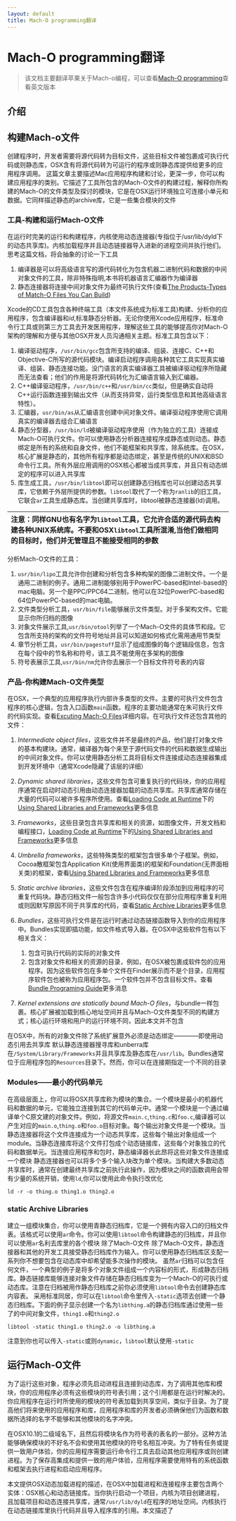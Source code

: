 ```yaml
---
layout: default
title: Mach-O programming翻译
---
```

# Mach-O programming翻译
> 该文档主要翻译苹果关于Mach-o编程，可以查看[Mach-O  programming](https://developer.apple.com/library/content/documentation/DeveloperTools/Conceptual/MachOTopics/0-Introduction/introduction.html)查看英文版本
>


## 介绍

## 构建Mach-o文件
创建程序时，开发者需要将源代码转为目标文件，这些目标文件被包裹成可执行代码或则静态库，OSX含有将源代码转为可运行的程序或则静态库提供给更多的应用程序调用。
这篇文章主要描述Mac应用程序构建和讨论，更深一步，你可以构建应用程序的类别。它描述了工具所包含的Mach-O文件的构建过程，解释你所构建的Mach-O的文件类型及探讨的模块，它是在OSX运行环境独立可连接小单元和数据。它同样描述静态的archive库，它是一些集合模块的文件
### 工具-构建和运行Mach-O文件
在运行时完美的运行和构建程序，内核使用动态连接器(专指位于/usr/lib/dyld下的动态共享库)。内核加载程序并且动态链接器导入进新的进程空间并执行他们。
思考这篇文档，将会抽象的讨论一下工具

1. 编译器是可以将高级语言写的源代码转化为包含机器二进制代码和数据的中间对象文件的工具，除非特殊指明,本书将机器语言汇编器作为编译器
2. 静态连接器将连接中间对象文件为最终可执行文件(查看[The Products-Types of Match-O Files You Can Build](https://developer.apple.com/library/content/documentation/DeveloperTools/Conceptual/MachOTopics/1-Articles/building_files.html#//apple_ref/doc/uid/TP40001828-97030))

Xcode的CD工具包含各种终端工具（本文件系统成为标准工具)构建、分析你的应用程序，包含编译器和*id*,标准静态分析器。无论你使用Xcode应用程序，标准命令行工具或则第三方工具去开发医用程序，理解这些工具的能够提高你对Mach-O架构的理解和方便与其他OSX开发人员沟通相关主题。标准工具包含以下：

1. 编译驱动程序，`/usr/bin/gcc`包含所支持的编译、组装、连接C、C++和Objective-C所写的源代码模块。编译启动程序调用各种其它工具实现真实编译、组装、静态连接功能。没门语言的真实编译器工具被编译驱动程序所隐藏而无法查看；他们的作用是将源代码转化为汇编语言输入到汇编器。
2. C++编译驱动程序，`/usr/bin/c++`和`/usr/bin/cc`类似，但是确实自动将C++运行函数连接到输出文件（从而支持异常，运行类型信息和其他高级语言特性）。
3. 汇编器，`usr/bin/as`从汇编语言创建中间对象文件。编译驱动程序使用它调用真实的编译器去组合汇编语言
4. 静态分型器，`/usr/bin/ld`被编译驱动程序使用（作为独立的工具）连接成Mach-O可执行文件。你可以使用静态分析器连接程序成静态或则动态。静态绑定是所有的系统和自身文件，他们不能框架和共享库，除系统库。在OSX，核心扩展是静态的，其他所有程序都是动态绑定，甚至是传统的UNIX和BSD命令行工具。所有外层应用调用的OSX核心都被当成共享库，并且只有动态绑定的程序可以进入共享库
5. 库生成工具，`/usr/bin/libtool`即可以创建静态归档库也可以创建动态共享库，它依赖于外层所提供的参数。`libtool`取代了一个称为`ranlib`的旧工具，它联合`ar`工具生成静态库。当创建共享库时，libtool被静态连接器(ld)调用。

|注意：同样GNU也有名字为`libtool`工具，它允许合适的源代码去构建各种UNIX系统库。不要和OSX`libtool`工具所混淆,当他们做相同的目标时，他们并无管理且不能接受相同的参数|
|:---|
分析Mach-O文件的工具：

1. `usr/bin/lipo`工具允许你创建和分析包含多种构架的图像二进制文件。一个是通用二进制的例子。通用二进制能够别用于PowerPC-based和Intel-based的mac电脑。另一个是PPC/PPC64二进制，他可以在32位PowerPC-based和64位PowerPC-based的mac电脑。
2. 文件类型分析工具，`usr/bin/file`能够展示文件类型。对于多架构文件。它能显示你所归档的图像
3. 对象文件展示工具,`usr/bin/otool`列举了一个Mach-O文件的具体节和段。它包含所支持的架构的文件符号地址并且可以知道如何格式化需用通用节类型
4. 章节分析工具，`usr/bin/pagestuff`显示了组成图像的每个逻辑段信息，包含在每个段中的节名称和符号，该工具不能使用在多架构的图像
5. 符号表展示工具,`usr/bin/nm`允许你去展示一个目标文件符号表的内容

### 产品-你构建Mach-O文件类型
在OSX，一个典型的应用程序执行内部许多类型的文件。主要的可执行文件包含程序的核心逻辑，包含入口函数`main`函数。程序的主要功能通常在朱可执行文件的代码实现。查看[Excuting Mach-O Files](https://developer.apple.com/library/content/documentation/DeveloperTools/Conceptual/MachOTopics/1-Articles/executing_files.html)详细内容。在可执行文件还包含其他的文件：

1. *Intermediate object files*，这些文件并不是最终的产品，他们是打对象文件的基本构建块。通常，编译器为每个来至于源代码文件的代码和数据生成输出的中间对象文件。你可以使用静态分析工具将目标文件连接成动态连接器集成到开发环境中（通常Xcode隐藏了该层的详细）
2. *Dynamic shared libraries*，这些文件包含可重复执行的代码块，你的应用程序通常在启动时动态引用由动态连接器加载的动态共享库。共享库通常存储在大量的代码可以被许多程序所使用。查看[Loading Code at Runtime]()下的[Using Shared Libraries and Frameworks]()更多信息
3. *Frameworks*，这些目录包含共享库和相关的资源，如图像文件，开发文档和编程接口，[Loading Code at Runtime]()下的[Using Shared Libraries and Frameworks]()更多信息
4. *Umbrella frameworks*，这些特殊类型的框架包含很多单个子框架。例如，Cocoa散框架包含Application Kit(使用界面类)的框架和Foundation(无界面相关类)的框架，查看[Using Shared Libraries and Frameworks]()更多信息
5. *Static archive libraries*，这些文件包含在程序编译阶段添加到应用程序的可重复代码块。静态归档文件一般包含许多小代码仅仅在部分应用程序重复利用或则因默写原因不同于共享库的代码，查看[Static Archive Libraries]()更多信息
6. *Bundles*，这些可执行文件是在运行时通过动态链接函数导入到你的应用程序中。Bundles实现即插功能，如文件格式导入器。在OSX中这些软件包有以下相关含义：
	
	1. 包含可执行代码的实际的对象文件
	2. 包含对象文件和相关的资源的目录，例如，在OSX被包裹成软件包的应用程序。因为这些软件包在多单个文件在Finder展示而不是个目录，应用程序软件包也被称为应用程序包。一个软件包并不包含目标文件。查看[Bundle Programing Guide]()更多消息

7. *Kernel extensions are statically bound Mach-O files*，与bundle一样包裹。核心扩展被加载到核心地址空间并且与Mach-O文件类型不同的构建方式；核心运行环境和用户的运行环境不同，因此本文并不包含

在OSX中，所有的对象文件除了系统扩展意外必须是动态绑定————即使用动态引用去共享库
默认静态连接器搜寻库和unberra库在`/System/Library/Frameworks`并且共享库及静态库在`/usr/lib`。Bundles通常位于应用程序包的`Resources`目录下。然而，你可以在连接期指定一个不同的目录
### Modules——最小的代码单元
在高级层面上，你可以将OSX共享库称为模块的集合。一个模块是最小的机器代码和数据的单元，它能独立连接到其它的代码单元中。通常一个模块是一个通过编译单个C原文建的对象文件。例如，将源文件`main.c`,`thing.c`和`foo.c`,编译器可以产生对应的`main.o`,`thing.o`和`foo.o`目标对象。每个输出对象文件是一个模块。当静态连接器将这个文件连接成为一个动态共享库，这些每个输出对象组成一个module。当静态连接库将这个文件打包成个动态链接库，这些每个对象独立的代码和数据单元。当连接应用程序和包时，静态编译器长此昂将这些对象文件连接成一个模块
静态连接器也可以将多个多个输入块改为单个模块。当构建大多数动态共享库时，通常在创建最终共享库之前执行此操作，因为模块之间的函数调用会带有少量的系统开销，使用`ld`,你可以使用此命令执行改优化

```
ld -r -o thing.o thing1.o thing2.o
```
### static Archive Libraries
建立一组模块集合，你可以使用青静态归档库，它是一个拥有内容入口的归档文件表。该格式可以使用`ar`命令。你可以使用`libtool`命令构建静态的归档库，并且你可以使用`ar`名利去库里的各个模块
除了Mach-O文件
除了Mach-O文件，静态连接器和其他的开发工具接受静态归档库作为输入。你可以使用静态归档库区支配一系列你不想要包含在动态库中却希望能多次操作的模块。
虽然`ar`归档可以包含任何文件，一个典型的例子是将多个对象文件组成一个内容标的形式，形成静态归档库。静态链接库能够连接对象文件存储在静态归档库变为一个Mach-O的可执行或动态库。注意在归档被用作静态归档库之前你必须使用`libtool`命令去创建静态库内容表。
采用标准同居，你可以在`libtool`命令里传入`-static`选项去创建一个静态归档库。下面的例子显示创建一个名为`libthing.a`的静态归档库通过使用一些了的中间对象文件，`thing1.o`和`thing2.o`

```
libtool -static thing1.o thing2.o -o libthing.a
```
注意到你也可以传入`-static`或则`dynamic`，`libtool`默认使用`-static`

## 运行Mach-O文件
为了运行这些对象，程序必须先启动进程且连接到动态库，为了调用其他库和模块，你的应用程序必须有这些模块的符号表引用；这个引用都是在运行时解决的。你应用程序在运行时所使用的模块的符号表加载到共享空间，类似于目录。为了提高他们将来使用的应用程序和库，应用程序和库的开发者必须确保他们为函数和数据所选择的名字不能够和其他模块的名字冲突。

在OSX10.1的二级域名下，且然后将模块名作为符号表的表名的一部分。这种方法能够确保模块的不好名不会和使用其他模块的符号名相互冲突。为了特有任务或提供一致用户体验，你的应用程序需要运行命令行工具去启动其他应用程序或则创建进程。为了保存高集成和提供一致的用户体验，应用程序需要使用特有的系统函数和框架去执行进程和启动应用程序。

本文提供OSX动态加载进程的描述，在OSX中加载进程和连接程序主要包含两个实体：OSX核心和动态链接库。当你执行启动一个项目，内核为项目创建进程，且加载项目和动态连接共享库，通常`/usr/lib/dyld`在程序的地址空间。内核执行在动态链接库里执行代码并且导入程序库的引用。本文描述了
